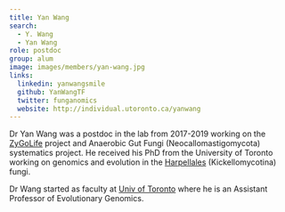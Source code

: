 ```yaml
---
title: Yan Wang
search:
  - Y. Wang
  - Yan Wang
role: postdoc
group: alum
image: images/members/yan-wang.jpg
links:
  linkedin: yanwangsmile
  github: YanWangTF
  twitter: funganomics
  website: http://individual.utoronto.ca/yanwang
---
```


Dr Yan Wang was a postdoc in the lab from 2017-2019 working on the [ZyGoLife](https://zygolife.org) project and Anaerobic Gut Fungi (Neocallomastigomycota) systematics project. He received his PhD from the University of Toronto working on genomics and evolution in the [Harpellales](https://en.wikipedia.org/wiki/Harpellales) (Kickellomycotina) fungi.

Dr Wang started as faculty at [Univ of Toronto](https://www.utsc.utoronto.ca/home/) where he is an Assistant Professor of Evolutionary Genomics.
